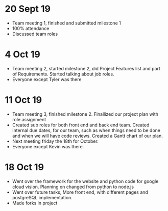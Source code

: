 # 20 Sept 19
- Team meeting 1, finished and submitted milestone 1
- 100% attendance
- Discussed team roles
# 4 Oct 19
- Team meeting 2, started milestone 2, did Project Features list and part of Requirements. Started talking about job roles.
- Everyone except Tyler was there
# 11 Oct 19
- Team meeting 3, finished milestone 2. Finallized our project plan with role assignment
- Created sub roles for both front end and back end team. Created internal due dates, for our team, such as when things need to be done and when we will have code reviews. Created a Gantt chart of our plan.
- Next meeting friday the 18th for October.
- Everyone except Kevin was there.
# 18 Oct 19
- Went over the framework for the website and python code for google cloud vision. Planning on changed from python to node.js
- Went over future tasks, More front end, with different pages and postgreSQL implementation.
- Made forks in project
